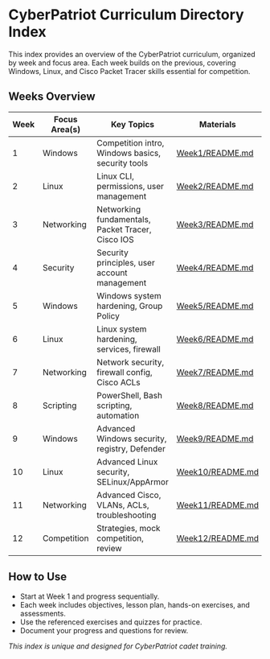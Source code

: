# CyberPatriot Curriculum Directory Index

This index provides an overview of the CyberPatriot curriculum, organized by week and focus area. Each week builds on the previous, covering Windows, Linux, and Cisco Packet Tracer skills essential for competition.

## Weeks Overview

| Week | Focus Area(s) | Key Topics | Materials |
|------|---------------|------------|-----------|
| 1    | Windows       | Competition intro, Windows basics, security tools | [Week1/README.md](./Week1/README.md) |
| 2    | Linux         | Linux CLI, permissions, user management | [Week2/README.md](./Week2/README.md) |
| 3    | Networking    | Networking fundamentals, Packet Tracer, Cisco IOS | [Week3/README.md](./Week3/README.md) |
| 4    | Security      | Security principles, user account management | [Week4/README.md](./Week4/README.md) |
| 5    | Windows       | Windows system hardening, Group Policy | [Week5/README.md](./Week5/README.md) |
| 6    | Linux         | Linux system hardening, services, firewall | [Week6/README.md](./Week6/README.md) |
| 7    | Networking    | Network security, firewall config, Cisco ACLs | [Week7/README.md](./Week7/README.md) |
| 8    | Scripting     | PowerShell, Bash scripting, automation | [Week8/README.md](./Week8/README.md) |
| 9    | Windows       | Advanced Windows security, registry, Defender | [Week9/README.md](./Week9/README.md) |
| 10   | Linux         | Advanced Linux security, SELinux/AppArmor | [Week10/README.md](./Week10/README.md) |
| 11   | Networking    | Advanced Cisco, VLANs, ACLs, troubleshooting | [Week11/README.md](./Week11/README.md) |
| 12   | Competition   | Strategies, mock competition, review | [Week12/README.md](./Week12/README.md) |

## How to Use

- Start at Week 1 and progress sequentially.
- Each week includes objectives, lesson plan, hands-on exercises, and assessments.
- Use the referenced exercises and quizzes for practice.
- Document your progress and questions for review.

*This index is unique and designed for CyberPatriot cadet training.*
